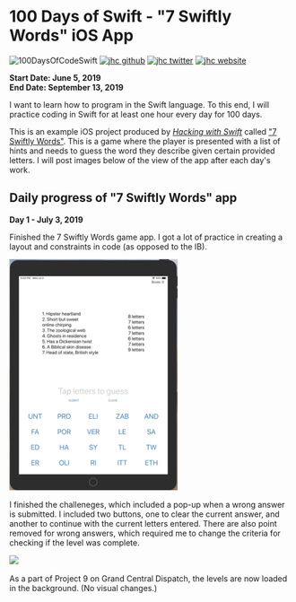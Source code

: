 # 100 Days of Swift - "7 Swiftly Words" iOS App

![100DaysOfCodeSwift](https://img.shields.io/badge/100DaysOfCode-Swift-FA7343.svg?style=flat&logo=swift)
[![jhc github](https://img.shields.io/badge/GitHub-jhrcook-lightgrey.svg?style=flat&logo=github)](https://github.com/jhrcook)
[![jhc twitter](https://img.shields.io/badge/Twitter-JoshDoesaThing-00aced.svg?style=flat&logo=twitter)](https://twitter.com/JoshDoesa)
[![jhc website](https://img.shields.io/badge/Website-JoshDoesaThing-5087B2.svg?style=flat&logo=telegram)](https://www.joshdoesathing.com)

**Start Date: June 5, 2019  
End Date: September 13, 2019**

I want to learn how to program in the Swift language. To this end, I will practice coding in Swift for at least one hour every day for 100 days.

This is an example iOS project produced by [*Hacking with Swift*](https://www.hackingwithswift.com/read) called ["7 Swiftly Words"](https://www.hackingwithswift.com/read/8/overview). This is a game where the player is presented with a list of hints and needs to guess the word they describe given certain provided letters. I will post images below of the view of the app after each day's work.

## Daily progress of "7 Swiftly Words" app

**Day 1 - July 3, 2019**

Finished the 7 Swiftly Words game app. I got a lot of practice in creating a layout and constraints in code (as opposed to the IB).

<img src="progress_screenshots/Jul-03-2019 12-53-22.gif" width="300"/>

I finished the challeneges, which included a pop-up when a wrong answer is submitted. I included two buttons, one to clear the current answer, and another to continue with the current letters entered. There are also point removed for wrong answers, which required me to change the criteria for checking if the level was complete.

<img src="progress_screenshots/Jul-03-2019 15-21-55.gif" width="300"/>

As a part of Project 9 on Grand Central Dispatch, the levels are now loaded in the background. (No visual changes.)
